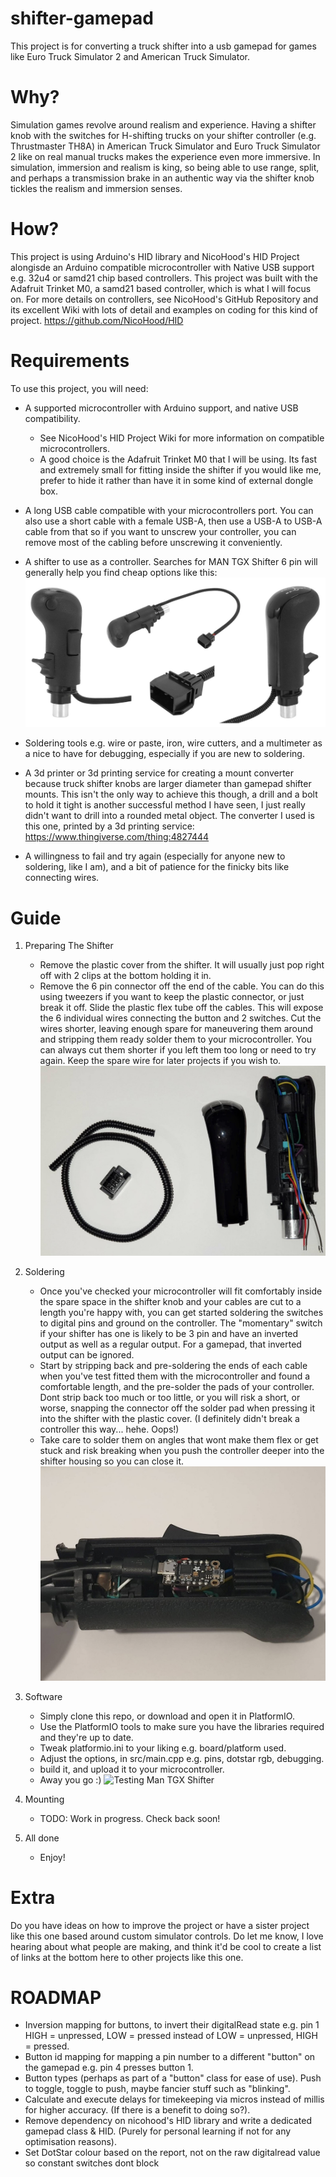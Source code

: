 # shifter-gamepad
 This project is for converting a truck shifter into a usb gamepad for games like Euro Truck Simulator 2 and American Truck Simulator.

# Why?
 Simulation games revolve around realism and experience. Having a shifter knob with the switches for H-shifting trucks on your shifter controller (e.g. Thrustmaster TH8A) in American Truck Simulator and Euro Truck Simulator 2 like on real manual trucks makes the experience even more immersive. In simulation, immersion and realism is king, so being able to use range, split, and perhaps a transmission brake in an authentic way via the shifter knob tickles the realism and immersion senses.

# How?
 This project is using Arduino's HID library and NicoHood's HID Project alongisde an Arduino compatible microcontroller with Native USB support e.g. 32u4 or samd21 chip based controllers. This project was built with the Adafruit Trinket M0, a samd21 based controller, which is what I will focus on. For more details on controllers, see NicoHood's GitHub Repository and its excellent Wiki with lots of detail and examples on coding for this kind of project. https://github.com/NicoHood/HID

# Requirements
To use this project, you will need:

- A supported microcontroller with Arduino support, and native USB compatibility. 
	- See NicoHood's HID Project Wiki for more information on compatible microcontrollers. 
	- A good choice is the Adafruit Trinket M0 that I will be using. Its fast and extremely small for fitting inside the shifter if you would like me, prefer to hide it rather than have it in some kind of external dongle box.

- A long USB cable compatible with your microcontrollers port. You can also use a short cable with a female USB-A, then use a USB-A to USB-A cable from that so if you want to unscrew your controller, you can remove most of the cabling before unscrewing it conveniently.

- A shifter to use as a controller. Searches for MAN TGX Shifter 6 pin will generally help you find cheap options like this: 
![Man TGX Shifter](/guide/example_shifter_man_tgx.jpg)

- Soldering tools e.g. wire or paste, iron, wire cutters, and a multimeter as a nice to have for debugging, especially if you are new to soldering.

- A 3d printer or 3d printing service for creating a mount converter because truck shifter knobs are larger diameter than gamepad shifter mounts. This isn't the only way to achieve this though, a drill and a bolt to hold it tight is another successful method I have seen, I just really didn't want to drill into a rounded metal object. The converter I used is this one, printed by a 3d printing service: https://www.thingiverse.com/thing:4827444

- A willingness to fail and try again (especially for anyone new to soldering, like I am), and a bit of patience for the finicky bits like connecting wires.

# Guide
1. Preparing The Shifter
	- Remove the plastic cover from the shifter. It will usually just pop right off with 2 clips at the bottom holding it in.
   	- Remove the 6 pin connector off the end of the cable. You can do this using tweezers if you want to keep the plastic connector, or just break it off. Slide the plastic flex tube off the cables. This will expose the 6 individual wires connecting the button and 2 switches. Cut the wires shorter, leaving enough spare for maneuvering them around and stripping them ready solder them to your microcontroller. You can always cut them shorter if you left them too long or need to try again. Keep the spare wire for later projects if you wish to.
![Prepared Man TGX Shifter](/guide/prepared_shifter_man_tgx.jpg)

2. Soldering
	- Once you've checked your microcontroller will fit comfortably inside the spare space in the shifter knob and your cables are cut to a length you're happy with, you can get started soldering the switches to digital pins and ground on the controller.  The "momentary" switch if your shifter has one is likely to be 3 pin and have an inverted output as well as a regular output. For a gamepad, that inverted output can be ignored.
	- Start by stripping back and pre-soldering the ends of each cable when you've test fitted them with the microcontroller and found a comfortable length, and the pre-solder the pads of your controller. Dont strip back too much or too little, or you will risk a short, or worse, snapping the connector off the solder pad when pressing it into the shifter with the plastic cover. (I definitely didn't break a controller this way... hehe. Oops!)
   	- Take care to solder them on angles that wont make them flex or get stuck and risk breaking when you push the controller deeper into the shifter housing so you can close it.
![Soldered Man TGX Shifter](/guide/soldered_shifter_man_tgx.jpg)

3. Software
	- Simply clone this repo, or download and open it in PlatformIO. 
	- Use the PlatformIO tools to make sure you have the libraries required and they're up to date.
	- Tweak platformio.ini to your liking e.g. board/platform used.
	- Adjust the options, in src/main.cpp e.g. pins, dotstar rgb, debugging.
	- build it, and upload it to your microcontroller.
	- Away you go :)
![Testing Man TGX Shifter](/guide/tested_shifter_man_tgx.gif)

4. Mounting
   - TODO: Work in progress. Check back soon!

5. All done
   - Enjoy!

# Extra
 Do you have ideas on how to improve the project or have a sister project like this one based around custom simulator controls. Do let me know, I love hearing about what people are making, and think it'd be cool to create a list of links at the bottom here to other projects like this one.


# ROADMAP
- Inversion mapping for buttons, to invert their digitalRead state e.g. pin 1 HIGH = unpressed, LOW = pressed instead of LOW = unpressed, HIGH = pressed.
- Button id mapping for mapping a pin number to a different "button" on the gamepad e.g. pin 4 presses button 1.
- Button types (perhaps as part of a "button" class for ease of use). Push to toggle, toggle to push, maybe fancier stuff such as "blinking".
- Calculate and execute delays for timekeeping via micros instead of millis for higher accuracy. (If there is a benefit to doing so?).
- Remove dependency on nicohood's HID library and write a dedicated gamepad class & HID. (Purely for personal learning if not for any optimisation reasons).
- Set DotStar colour based on the report, not on the raw digitalread value so constant switches dont block